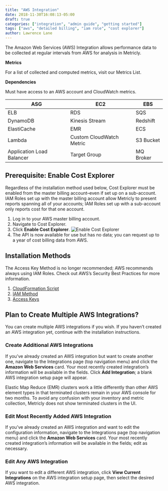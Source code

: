 ```yaml
---
title: "AWS Integration"
date: 2018-11-30T16:08:13-05:00
draft: true
categories: ["integration", "admin guide", "getting started"]
tags: ["aws", "detailed billing", "iam role", "cost explorer"]
author: Lawrence Lane
---
```

The Amazon Web Services (AWS) Integration allows performance data to be collected at regular intervals from AWS for analysis in Metricly.

**Metrics**

For a list of collected and computed metrics, visit our Metrics List.

**Dependencies**

Must have access to an AWS account and CloudWatch metrics.

| ASG                       | EC2                      | EBS       |
|---------------------------|--------------------------|-----------|
| ELB                       | RDS                      | SQS       |
| DynamoDB                  | Kinesis Stream           | Redshift  |
| ElastiCache               | EMR                      | ECS       |
| Lambda                    | Custom CloudWatch Metric | S3 Bucket |
| Application Load Balancer | Target Group             | MQ Broker |

## Prerequisite: Enable Cost Explorer
Regardless of the installation method used below, Cost Explorer must be enabled from the master billing account–even if set up on a sub-account. IAM Roles set up with the master billing account allow Metricly to present reports spanning all of your accounts; IAM Roles set up with a sub-account only reports cost for that one account.

1. Log in to your AWS master billing account.
2. Navigate to Cost Explorer.
3. Click **Enable Cost Explorer**.
![Enable Cost Explorer](/images/aws-integration/enable-cost-explorer.png)
4. The API is now available for use but has no data; you can request up to a year of cost billing data from AWS.

## Installation Methods
The Access Key Method is no longer recommended; AWS recommends always using IAM Roles. Check out AWS’s Security Best Practices for more information.  

1. [CloudFormation Script][1]  
2. [IAM Method][2]  
3. [Access Keys][3]  

## Plan to Create Multiple AWS Integrations?
You can create multiple AWS integrations if you wish. If you haven’t created an AWS integration yet, continue with the installation instructions.  

### Create Additional AWS Integrations
If you’ve already created an AWS integration but want to create another one, navigate to the Integrations page (top navigation menu) and click the **Amazon Web Services** card. Your most recently created integration’s information will be available in the fields. Click **Add Integration**; a blank AWS integration setup page will appear.

Elastic Map Reduce (EMR) clusters work a little differently than other AWS element types in that terminated clusters remain in your AWS console for two months. To avoid any confusion with your inventory and metric collection, Metricly does not show terminated clusters in the UI.

### Edit Most Recently Added AWS Integration
If you’ve already created an AWS integration and want to edit the configuration information, navigate to the Integrations page (top navigation menu) and click the **Amazon Web Services** card. Your most recently created integration’s information will be available in the fields; edit as necessary.

### Edit Any AWS Integration
If you want to edit a different AWS integration, click **View Current Integrations** on the AWS integration setup page, then select the desired AWS integration.

[1]:/integrations/aws-integration/cloudformation-installation
[2]:/integraitons/aws-integration/iam-installation
[3]: /integrations/aws-integration/acess-Key
